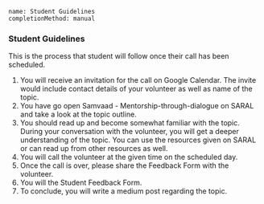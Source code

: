 ```ngMeta
name: Student Guidelines
completionMethod: manual
```

### Student Guidelines
This is the process that student will follow once their call has been scheduled.

1. You will receive an invitation for the call on Google Calendar. The invite would include contact details of your volunteer as well as name of the topic.
2. You have go open Samvaad - Mentorship-through-dialogue on SARAL and take a look at the topic outline.
3. You should read up and become somewhat familiar with the topic. During your conversation with the volunteer, you will get a deeper understanding of the topic. You can use the resources given on SARAL or can read up from other resources as well.
4. You will call the volunteer at the given time on the scheduled day.
5. Once the call is over, please share the Feedback Form with the volunteer.
6. You will the Student Feedback Form.
7. To conclude, you will write a medium post regarding the topic.
